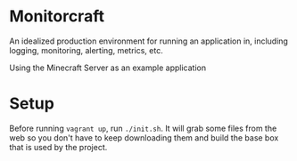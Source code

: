 # Monitorcraft

An idealized production environment for running an application in, including logging, monitoring, alerting, metrics, etc.

Using the Minecraft Server as an example application

# Setup

Before running ```vagrant up```, run ```./init.sh```. It will grab some files from the web so you don't have to keep downloading them and build the base box that is used by the project.
